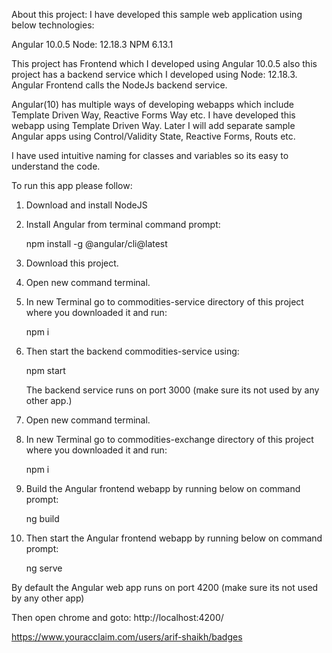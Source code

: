 About this project:
I have developed this sample web application using below technologies:

Angular 10.0.5
Node: 12.18.3
NPM 6.13.1

This project has Frontend which I developed using Angular 10.0.5 also this project has a backend service which I developed using Node: 12.18.3. Angular Frontend calls the NodeJs backend service.


Angular(10) has multiple ways of developing webapps which include Template Driven Way,  Reactive Forms Way etc.
I have developed this webapp using Template Driven Way. 
Later I will add separate sample Angular apps using Control/Validity State, Reactive Forms, Routs etc. 

I have used intuitive naming for classes and variables so its easy to understand the code.

To run this app please follow:

1. Download and install NodeJS
2. Install Angular from terminal command prompt:

   npm install -g @angular/cli@latest
   
3. Download this project.

4. Open new command terminal. 

5. In new Terminal go to commodities-service directory of this project where you downloaded it and run:

   npm i

6. Then start the backend commodities-service using:

   npm start
   
   The backend service runs on port 3000 (make sure its not used by any other app.) 

7. Open new command terminal.

8. In new Terminal  go to commodities-exchange directory of this project where you downloaded it and run:

   npm i
   
9. Build the Angular frontend webapp by running below on command prompt:

   ng build   
   
   
10. Then start the Angular frontend webapp by running below on command prompt:

    ng serve
   
   By default the Angular web app runs on port 4200 (make sure its not used by any other app)
   
   Then open chrome and goto:
   http://localhost:4200/
   

https://www.youracclaim.com/users/arif-shaikh/badges
